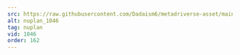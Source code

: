 ```yaml
---
src: https://raw.githubusercontent.com/Dadaism6/metadriverse-asset/main/script-nuplan-output-newcompressed/nuplan_1046.mp4
alt: nuplan_1046
tag: nuplan
vid: 1046
order: 162
---
```

